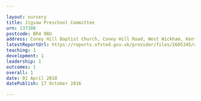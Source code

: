 ```yaml
---

layout: nursery
title: Jigsaw Preschool Committee
urn: 137308
postcode: BR4 9BU
address: Coney Hill Baptist Church, Coney Hill Road, West Wickham, Kent, BR4 9BU
latestReportUrl: https://reports.ofsted.gov.uk/provider/files/2605345/urn/137308.pdf
teaching: 1
development: 1
leadership: 1
outcomes: 1
overall: 1
date: 01 April 2018 
datePublish: 17 October 2016

---
```

